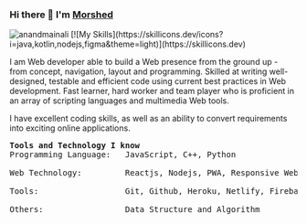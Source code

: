 ### Hi there 👋 I'm [Morshed](#)

<img src="https://komarev.com/ghpvc/?username=riaadmorshed" alt="anandmainali" />
[![My Skills](https://skillicons.dev/icons?i=java,kotlin,nodejs,figma&theme=light)](https://skillicons.dev)
<div>
 <p>
I am  Web developer able to build a Web presence from the ground up - from concept, navigation, layout and programming. Skilled at writing well-designed, testable and efficient code using current best practices in Web development. Fast learner, hard worker and team player who is proficient in an array of scripting languages and multimedia Web tools.

I have excellent coding skills, as well as an ability to convert requirements into exciting online applications.
</p>
</div>
<pre>
<strong>Tools and Technology I know</strong>
Programming Language:   JavaScript, C++, Python </br>
Web Technology:         Reactjs, Nodejs, PWA, Responsive Web Design </br>
Tools:                  Git, Github, Heroku, Netlify, Firebase, MongoDB. </br>
Others:                 Data Structure and Algorithm </br>
</pre>
